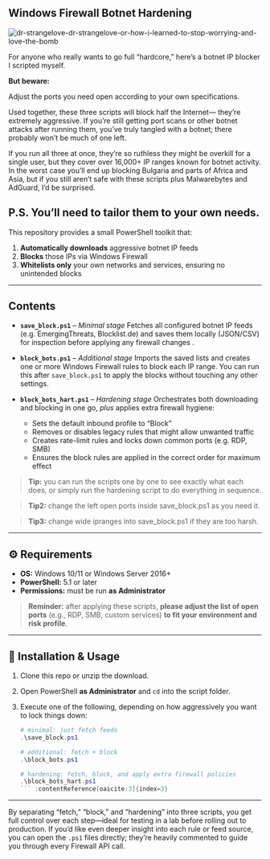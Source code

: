 ## Windows Firewall Botnet Hardening

![dr-strangelove-dr-strangelove-or-how-i-learned-to-stop-worrying-and-love-the-bomb](https://github.com/user-attachments/assets/e2d78de6-7873-4459-9d45-614a64a25a67)

For anyone who really wants to go full “hardcore,” here’s a botnet IP blocker I scripted myself. 

**But beware:**

Adjust the ports you need open according to your own specifications.

Used together, these three scripts will block half the Internet— they’re extremely aggressive. If you’re still getting port scans or other botnet attacks after running them, you’ve truly tangled with a botnet; there probably won’t be much of one left.

If you run all three at once, they’re so ruthless they might be overkill for a single user,
but they cover over 16,000+ IP ranges known for botnet activity. 
In the worst case you’ll end up blocking Bulgaria and parts of Africa and Asia,
but if you still aren’t safe with these scripts plus Malwarebytes and AdGuard, I’d be surprised.

P.S. You’ll need to tailor them to your own needs.
---

This repository provides a small PowerShell toolkit that:

1. **Automatically downloads** aggressive botnet IP feeds
2. **Blocks** those IPs via Windows Firewall
3. **Whitelists only** your own networks and services, ensuring no unintended blocks&#x20;

---

## Contents

* **`save_block.ps1`** – *Minimal stage*
  Fetches all configured botnet IP feeds (e.g. EmergingThreats, Blocklist.de) and saves them locally (JSON/CSV) for inspection before applying any firewall changes .

* **`block_bots.ps1`** – *Additional stage*
  Imports the saved lists and creates one or more Windows Firewall rules to block each IP range. You can run this after `save_block.ps1` to apply the blocks without touching any other settings.

* **`block_bots_hart.ps1`** – *Hardening stage*
  Orchestrates both downloading and blocking in one go, *plus* applies extra firewall hygiene:

  * Sets the default inbound profile to “Block”
  * Removes or disables legacy rules that might allow unwanted traffic
  * Creates rate-limit rules and locks down common ports (e.g. RDP, SMB)
  * Ensures the block rules are applied in the correct order for maximum effect

> **Tip:** you can run the scripts one by one to see exactly what each does, or simply run the hardening script to do everything in sequence.

> **Tip2:** change the left open ports inside save_block.ps1 as you need it.

> **Tip3:** change wide ipranges into save_block.ps1 if they are too harsh.
---

## ⚙️ Requirements

* **OS:** Windows 10/11 or Windows Server 2016+
* **PowerShell:** 5.1 or later
* **Permissions:** must be run **as Administrator**&#x20;

> **Reminder:** after applying these scripts, **please adjust the list of open ports** (e.g., RDP, SMB, custom services) **to fit your environment and risk profile**.

---

## 🔧 Installation & Usage

1. Clone this repo or unzip the download.
2. Open PowerShell **as Administrator** and `cd` into the script folder.
3. Execute one of the following, depending on how aggressively you want to lock things down:

   ````powershell
   # minimal: just fetch feeds
   .\save_block.ps1

   # additional: fetch + block
   .\block_bots.ps1

   # hardening: fetch, block, and apply extra firewall policies
   .\block_bots_hart.ps1
   ``` :contentReference[oaicite:3]{index=3}
   ````

---


By separating “fetch,” “block,” and “hardening” into three scripts, you get full control over each step—ideal for testing in a lab before rolling out to production. If you’d like even deeper insight into each rule or feed source, you can open the `.ps1` files directly; they’re heavily commented to guide you through every Firewall API call.





